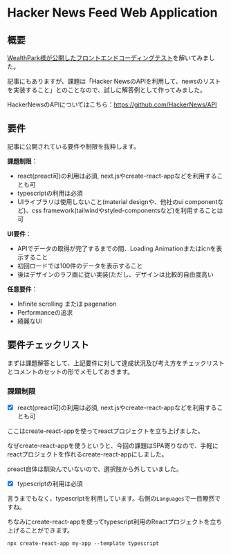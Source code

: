 # Hacker News Feed Web Application

## 概要

[WealthPark様が公開したフロントエンドコーディングテスト](https://note.com/takahirofujii/n/n7e559422cc66)を解いてみました。

記事にもありますが、課題は「Hacker NewsのAPIを利用して、newsのリストを実装すること」とのことなので、試しに解答例として作ってみました。

HackerNewsのAPIについてはこちら：https://github.com/HackerNews/API

## 要件

記事に公開されている要件や制限を抜粋します。

**課題制限**：
- react(preact可)の利用は必須, next.jsやcreate-react-appなどを利用することも可
- typescriptの利用は必須
- UIライブラリは使用しないこと(material designや、他社のui componentなど)、css framework(tailwindやstyled-componentsなど)を利用することは可

**UI要件**：
- APIでデータの取得が完了するまでの間、Loading Animationまたはicnを表示すること
- 初回ロードでは100件のデータを表示すること
- 後はデザインのラフ画に従い実装(ただし、デザインは比較的自由度高い

**任意要件**：
- Infinite scrolling または pagenation
- Performanceの追求
- 綺麗なUI

## 要件チェックリスト

まずは課題解答として、上記要件に対して達成状況及び考え方をチェックリストとコメントのセットの形でメモしておきます。

### 課題制限

- [x] react(preact可)の利用は必須, next.jsやcreate-react-appなどを利用することも可

ここはcreate-react-appを使ってreactプロジェクトを立ち上げました。

なぜcreate-react-appを使うというと、今回の課題はSPA寄りなので、手軽にreactプロジェクトを作れるcreate-react-appにしました。

preact自体は馴染んでいないので、選択肢から外していました。

- [x] typescriptの利用は必須

言うまでもなく、typescriptを利用しています。右側の`Languages`で一目瞭然ですね。

ちなみにcreate-react-appを使ってtypescript利用のReactプロジェクトを立ち上げることができます。
```shell
npx create-react-app my-app --template typescript
```

